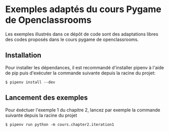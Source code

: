 # Exemples adaptés du cours Pygame de Openclassrooms

Les exemples illustrés dans ce dépôt de code sont des adaptations libres des codes
proposés dans le cours pygame de openclassrooms.

## Installation

Pour installer les dépendances, il est recommandé d'installer pipenv à l'aide de pip
puis d'exécuter la commande suivante depuis la racine du projet:

```
$ pipenv install --dev
```

## Lancement des exemples

Pour éxéctuer l'exemple 1 du chapitre 2, lancez par exemple la commande suivante depuis la racine
du projet

```
$ pipenv run python -m cours.chapter2.iteration1
```
